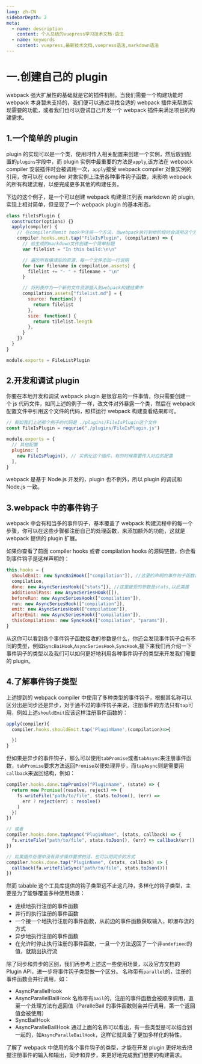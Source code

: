 ```yaml
---
lang: zh-CN
sidebarDepth: 2
meta:
  - name: description
    content: 个人总结的vuepress学习技术文档-语法
  - name: keywords
    content: vuepress,最新技术文档,vuepress语法,markdown语法
---
```


# 一.创建自己的 plugin

webpack 强大扩展性的基础就是它的插件机制。当我们需要一个构建功能时 webpack 本身暂未支持的，我们便可以通过寻找合适的 webpack 插件来帮助实现需要的功能，或者我们也可以尝试自己开发一个 webpack 插件来满足项目的构建需求。

## 1.一个简单的 plugin

plugin 的实现可以是一个类，使用时传入相关配置来创建一个实例，然后放到配置的`plugins`字段中，而 plugin 实例中最重要的方法是`apply`,该方法在 webpack compiler 安装插件时会被调用一次，`apply`接受 webpack compiler 对象实例的引用，你可以在 compiler 对象实例上注册各种事件钩子函数，来影响 webpack 的所有构建流程，以便完成更多其他的构建任务。

下边的这个例子，是一个可以创建 webpack 构建温江列表 markdown 的 plugin,实现上相对简单，但呈现了一个 webpack plugin 的基本形态。

```js
class FileIsPlugin {
  constructor(options) {}
  apply(compiler) {
    // 在compiler的emit hook中注册一个方法，当webpack执行到给阶段时会调用这个方法
    compiler.hooks.emit.tap("FileIsPlugin", (compilation) => {
      // 给生成的markdown文件创建一个简单标题
      var filelist = "In this build:\n\n"

      // 遍历所有编译后的资源，每一个文件添加一行说明
      for (var filename in compilation.assets) {
        filelist += "- " + filename + "\n"
      }

      // 将列表作为一个新的文件资源插入到webpack构建结果中
      compilation.assets["filelist.md"] = {
        source: function() {
          return filelist
        },
        size: function() {
          return tilelist.length
        },
      }
    })
  }
}

module.exports = FileListPlugin
```

## 2.开发和调试 plugin

你要在本地开发和调试 webpack plugin 是很容易的一件事情，你只需要创建一个 js 代码文件，如同上述的例子一样，改文件对外暴露一个类，然后在 webpack 配置文件中引用这个文件的代码，照样运行 webpack 构建查看结果即可。

```js
// 假如我们上述那个例子的代码是 ./plugins/FileIsPlugin这个文件
const FileIsPlugin = requrie("./plugins/FileIsPlugin.js")

module.exports = {
  // 其他配置
  plugins: [
    new FileIsPlugin(), // 实例化这个插件，有的时候需要传入对应的配置
  ],
}
```

webpack 是基于 Node.js 开发的，plugin 也不例外，所以 plugin 的调试和 Node.js 一致。

## 3.webpack 中的事件钩子

webpack 中会有相当多的事件钩子，基本覆盖了 webpack 构建流程中的每一个步骤，你可以在这些步骤都注册自己的处理函数，来添加额外的功能，这就是 webpack 提供的 plugin 扩展。

如果你查看了前面 compiler hooks 或者 compilation hooks 的源码链接，你会看到事件钩子是这样声明的：

```js
this.hooks = {
  shouldEmit: new SyncBaiHook(["compilation"]), //这里的声明的事件钩子函数接收的参数是
  compilation,
  done: new AsyncSeriesHook(["stats"]), //这里接受的参数是stats,以此类推
  additionalPass: new AsyncSeriesHOok([]),
  beforeRun: new AsyncSeriesHook(["compilation"]),
  run: new AsyncSeriesHook(["compilation"]),
  emit: new AsyncSeriesHook(["compilation"]),
  afterEmit: new AsyncSeriesHook(["compilation"]),
  thisCompilations: new SyncHook(["compilation", "params"]),
}
```

从这你可以看到各个事件钩子函数接收的参数是什么，你还会发现事件钩子会有不同的类型，例如`SyncBaiHook`,`AsyncSeriesHook`,`SyncHook`,接下来我们再介绍一下事件钩子的类型以及我们可以如何更好地利用各种事件钩子的类型来开发我们需要的 plugin。

## 4.了解事件钩子类型

上述提到的 webpack compiler 中使用了多种类型的事件钩子，根据其名称可以区分出是同步还是异步，对于通不过的事件钩子来说，注册事件的方法只有`tap`可用，例如上述`shouldEmit`应该这样注册事件函数的：

```js
apply(compiler){
  compiler.hooks.shouldEmit.tap('PluginName',(compilation)=>{

  })
}
```

但如果是异步的事件钩子，那么可以使用`tabPromise`或者`tabAsync`来注册事件函数，`tabPromise`要求方法返回`Promise`以便处理异步，而`tapAsync`则是需要用`callback`来返回结构，例如：

```js
compiler.hooks.done.tapPromise("PluginName", (state) => {
  return new Promise((resolve, reject) => {
    fs.writeFile("path/to/file", stats.toJson(), (err) =>
      err ? reject(err) : resolve()
    )
  })
})

// 或者
compiler.hooks.done.tapAsync("PluginName", (stats, callback) => {
  fs.writeFile("path/to/file", stats.toJson(), (err) => callback(err))
})

// 如果插件处理中没有异步操作要求的话，也可以用同步的方式
compiler.hooks.done.tap("PluginName", (stats, callback) => {
  callback(fa.writeFileSync("path/to/file", stats.toJson()))
})
```

然而 tabable 这个工具库提供的钩子类型远不止这几种，多样化的钩子类型，主要是为了能够覆盖多种使用场景：

- 连续地执行注册的事件函数
- 并行的执行注册的事件函数
- 一个接一个地执行注册的事件函数，从前边的事件函数获取输入，即瀑布流的方式
- 异步地执行注册的事件函数
- 在允许时停止执行注册的事件函数，一旦一个方法返回了一个非`undefined`的值，就跳出执行流

除了同步和异步的区别，我们再参考上述这一些使用场景，以及官方文档的 Plugin API，进一步将事件钩子类型做一个区分。
名称带有`parallel`的，注册的事件函数会并行调用，如：

- AsyncParallelHook
- AsyncParallelBailHook
  名称带有`bail`的，注册的事件函数会被顺序调用，直至一个处理方法有返回值（ParalleBail 的事件函数则会并行调用，第一个返回值会被使用）
- SyncBailHook
- AsyncParalleBailHook
  通过上面的名称可以看出，有一些类型是可以结合到一起的，如`AsyncParalleBailHook`，这样它就具备了更加多样化的特性。

了解了 webpack 中使用的各个事件钩子的类型，才能在开发 plugin 更好地去把握注册事件的输入和输出，同步和异步，来更好地完成我们想要的构建需求。
